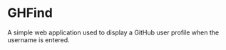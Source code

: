 # GHFind

A simple web application used to display a GitHub user profile when the username is entered.
